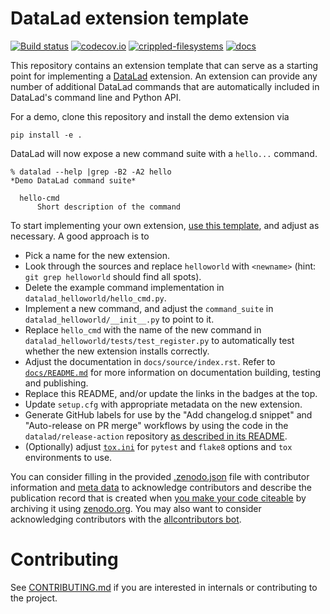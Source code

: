 # DataLad extension template

[![Build status](https://ci.appveyor.com/api/projects/status/g9von5wtpoidcecy/branch/main?svg=true)](https://ci.appveyor.com/project/mih/datalad-extension-template/branch/main) [![codecov.io](https://codecov.io/github/datalad/datalad-extension-template/coverage.svg?branch=main)](https://codecov.io/github/datalad/datalad-extension-template?branch=main) [![crippled-filesystems](https://github.com/datalad/datalad-extension-template/workflows/crippled-filesystems/badge.svg)](https://github.com/datalad/datalad-extension-template/actions?query=workflow%3Acrippled-filesystems) [![docs](https://github.com/datalad/datalad-extension-template/workflows/docs/badge.svg)](https://github.com/datalad/datalad-extension-template/actions?query=workflow%3Adocs)


This repository contains an extension template that can serve as a starting point
for implementing a [DataLad](http://datalad.org) extension. An extension can
provide any number of additional DataLad commands that are automatically
included in DataLad's command line and Python API.

For a demo, clone this repository and install the demo extension via

    pip install -e .

DataLad will now expose a new command suite with a `hello...` command.

    % datalad --help |grep -B2 -A2 hello
    *Demo DataLad command suite*

      hello-cmd
          Short description of the command

To start implementing your own extension, [use this
template](https://github.com/datalad/datalad-extension-template/generate), and
adjust as necessary. A good approach is to

- Pick a name for the new extension.
- Look through the sources and replace `helloworld` with
  `<newname>` (hint: `git grep helloworld` should find all
  spots).
- Delete the example command implementation in `datalad_helloworld/hello_cmd.py`.
- Implement a new command, and adjust the `command_suite` in
  `datalad_helloworld/__init__.py` to point to it.
- Replace `hello_cmd` with the name of the new command in
  `datalad_helloworld/tests/test_register.py` to automatically test whether the
  new extension installs correctly.
- Adjust the documentation in `docs/source/index.rst`. Refer to [`docs/README.md`](docs/README.md) for more information on documentation building, testing and publishing.
- Replace this README, and/or update the links in the badges at the top.
- Update `setup.cfg` with appropriate metadata on the new extension.
- Generate GitHub labels for use by the "Add changelog.d snippet" and
  "Auto-release on PR merge" workflows by using the code in the
  `datalad/release-action` repository [as described in its
  README](https://github.com/datalad/release-action#command-labels).
- (Optionally) adjust [`tox.ini`](./tox.ini) for `pytest` and `flake8` options
  and `tox` environments to use.

You can consider filling in the provided [.zenodo.json](.zenodo.json) file with
contributor information and [meta data](https://developers.zenodo.org/#representation)
to acknowledge contributors and describe the publication record that is created when
[you make your code citeable](https://guides.github.com/activities/citable-code/)
by archiving it using [zenodo.org](https://zenodo.org/). You may also want to
consider acknowledging contributors with the
[allcontributors bot](https://allcontributors.org/docs/en/bot/overview).

# Contributing

See [CONTRIBUTING.md](CONTRIBUTING.md) if you are interested in internals or
contributing to the project.
